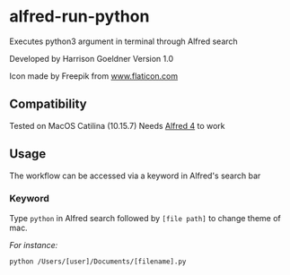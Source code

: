 # alfred-run-python
Executes python3 argument in terminal through Alfred search

Developed by Harrison Goeldner
Version 1.0

Icon made by Freepik from www.flaticon.com

## Compatibility
Tested on MacOS Catilina (10.15.7)
Needs [Alfred 4](https://www.alfredapp.com/) to work

## Usage

The workflow can be accessed  via a keyword in Alfred's search bar

### Keyword

Type `python` in Alfred search followed by `[file path]` to change theme of mac.

*For instance:*

```
python /Users/[user]/Documents/[filename].py
```
